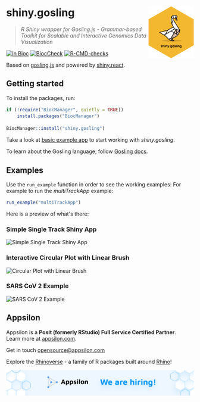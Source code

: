 # shiny.gosling <a href="https://appsilon.github.io/shiny.gosling/"><img src="man/figures/logo.png" align="right" alt="shiny.gosling logo" style="height: 140px;"></a>

> _R Shiny wrapper for Gosling.js - Grammar-based Toolkit for Scalable and Interactive Genomics Data Visualization_

<!-- badges: start -->
[![in Bioc](https://bioconductor.org/shields/years-in-bioc/shiny.gosling.svg)](https://bioconductor.org/packages/release/bioc/html/shiny.gosling.html#since)
[![BiocCheck](https://github.com/Appsilon/shiny.gosling/actions/workflows/bioc-check.yml/badge.svg)](https://github.com/Appsilon/shiny.gosling/actions/workflows/bioc-check.yml)
[![R-CMD-checks](https://github.com/Appsilon/shiny.gosling/actions/workflows/r-cmd-check.yml/badge.svg)](https://github.com/Appsilon/shiny.gosling/actions/workflows/r-cmd-check.yml)
<!-- badges: end -->

Based on [gosling.js](http://gosling-lang.org/) and powered by [shiny.react](https://appsilon.github.io/shiny.react/).

## Getting started

To install the packages, run:

```R
if (!require("BiocManager", quietly = TRUE))
    install.packages("BiocManager")

BiocManager::install("shiny.gosling")
```

Take a look at [basic example app](https://github.com/Appsilon/shiny.gosling/blob/main/inst/examples/staticCircularBar/app.R) to start working with _shiny.gosling_.

To learn about the Gosling language, follow [Gosling docs](http://gosling-lang.org/tutorials/).

## Examples

Use the `run_example` function in order to see the working examples:
For example to run the *multiTrackApp* example:
```R
run_example("multiTrackApp")
```

Here is a preview of what's there:

### Simple Single Track Shiny App
![Simple Single Track Shiny App](https://github.com/Appsilon/shiny.gosling.js/raw/main/examples/singleTrackShiny.gif)

### Interactive Circular Plot with Linear Brush
![Circular Plot with Linear Brush](https://github.com/Appsilon/shiny.gosling.js/raw/70efce34abe21adf11ac1312de5673e219e62b73/examples/circularLinearBrush.gif)

### SARS CoV 2 Example
![SARS CoV 2 Example](https://github.com/Appsilon/shiny.gosling.js/raw/main/examples/sarsCov2.gif)

## Appsilon

<img src="https://avatars0.githubusercontent.com/u/6096772" align="right" alt="" width="6%" />

Appsilon is a **Posit (formerly RStudio) Full Service Certified Partner**.<br/>
Learn more at [appsilon.com](https://appsilon.com).

Get in touch [opensource@appsilon.com](mailto:opensource@appsilon.com)

Explore the [Rhinoverse](https://rhinoverse.dev) - a family of R packages built around [Rhino](https://appsilon.github.io/rhino/)!

<a href = "https://appsilon.com/careers/" target="_blank"><img src="https://raw.githubusercontent.com/Appsilon/website-cdn/gh-pages/WeAreHiring1.png" alt="We are hiring!"/></a>
